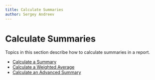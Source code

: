 ```yaml
---
title: Calculate Summaries
author: Sergey Andreev
---
```

# Calculate Summaries

Topics in this section describe how to calculate summaries in a report.

* [Calculate a Summary](calculate-summaries/calculate-a-summary.md)
* [Calculate a Weighted Average](calculate-summaries/calculate-a-weighted-average.md)
* [Calculate an Advanced Summary](calculate-summaries/calculate-an-advanced-summary.md)

